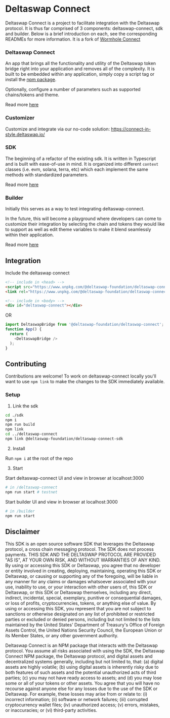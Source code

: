 # Deltaswap Connect

Deltaswap Connect is a project to facilitate integration with the Deltaswap protocol. It is thus far comprised of 3 components: deltaswap-connect, sdk and builder. Below is a brief introduction on each, see the corresponding READMEs for more information.
It is a fork of [Wormhole Connect](https://github.com/wormhole-foundation/wormhole-connect)

### Deltaswap Connect

An app that brings all the functionality and utility of the Deltaswap token bridge right into your application and removes all of the complexity. It is built to be embedded within any application, simply copy a script tag or install the [npm package](https://www.npmjs.com/package/@deltaswap-foundation/deltaswap-connect). 

Optionally, configure a number of parameters such as supported chains/tokens and theme.

Read more [here](deltaswap-connect/README.md)

### Customizer

Customize and integrate via our no-code solution: https://connect-in-style.deltaswap.io/

### SDK

The beginning of a refactor of the existing sdk. It is written in Typescript and is built with ease-of-use in mind. It is organized into different `context` classes (i.e. evm, solana, terra, etc) which each implement the same methods with standardized parameters.

Read more [here](./sdk/README.md)

### Builder

Initially this serves as a way to test integrating deltaswap-connect. 

In the future, this will become a playground where developers can come to customize their integration by selecting the chain and tokens they would like to support as well as edit theme variables to make it blend seamlessly within their application.

Read more [here](./builder/README.md)


## Integration 

Include the deltaswap connect 

```html
<!-- include in <head> -->
<script src="https://www.unpkg.com/@deltaswap-foundation/deltaswap-connect@0.0.12/dist/main.js" defer></script>
<link rel="https://www.unpkg.com/@deltaswap-foundation/deltaswap-connect@0.0.12/dist/main.css" />

<!-- include in <body> -->
<div id="deltaswap-connect"></div>
```

OR

```javascript
import DeltaswapBridge from '@deltaswap-foundation/deltaswap-connect';
function App() {
  return (
    <DeltaswapBridge />
  );
}
```


## Contributing

Contributions are welcome! To work on deltaswap-connect locally you'll want to use `npm link` to make the changes to the SDK immediately available.

### Setup

1) Link the sdk

```bash
cd ./sdk
npm i
npm run build
npm link
cd ../deltaswap-connect
npm link @deltaswap-foundation/deltaswap-connect-sdk
```

2) Install

Run `npm i` at the root of the repo

3) Start

Start deltaswap-connect UI and view in browser at localhost:3000
```bash
# in /deltaswap-connect
npm run start # testnet
```

Start builder UI and view in browser at localhost:3000
```bash
# in /builder
npm run start
```


## Disclaimer

This SDK is an open source software SDK that leverages the Deltaswap protocol, a cross chain messaging protocol. The SDK does not process payments. THIS SDK AND THE DELTASWAP PROTOCOL ARE PROVIDED "AS IS", AT YOUR OWN RISK, AND WITHOUT WARRANTIES OF ANY KIND. By using or accessing this SDK or Deltaswap, you agree that no developer or entity involved in creating, deploying, maintaining, operating this SDK or Deltaswap, or causing or supporting any of the foregoing, will be liable in any manner for any claims or damages whatsoever associated with your use, inability to use, or your interaction with other users of, this SDK or Deltaswap, or this SDK or Deltaswap themselves, including any direct, indirect, incidental, special, exemplary, punitive or consequential damages, or loss of profits, cryptocurrencies, tokens, or anything else of value. By using or accessing this SDK, you represent that you are not subject to sanctions or otherwise designated on any list of prohibited or restricted parties or excluded or denied persons, including but not limited to the lists maintained by the United States' Department of Treasury's Office of Foreign Assets Control, the United Nations Security Council, the European Union or its Member States, or any other government authority.

Deltaswap Connect is an NPM package that interacts with the Deltaswap protocol. You assume all risks associated with using the SDK, the Deltaswap Connect NPM package, the Deltaswap protocol, and digital assets and decentralized systems generally, including but not limited to, that: (a) digital assets are highly volatile; (b) using digital assets is inherently risky due to both features of such assets and the potential unauthorized acts of third parties; (c) you may not have ready access to assets; and (d) you may lose some or all of your tokens or other assets. You agree that you will have no recourse against anyone else for any losses due to the use of the SDK or Deltaswap. For example, these losses may arise from or relate to: (i) incorrect information; (ii) software or network failures; (iii) corrupted cryptocurrency wallet files; (iv) unauthorized access; (v) errors, mistakes, or inaccuracies; or (vi) third-party activities.
